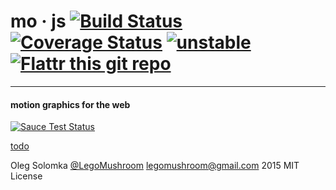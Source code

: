 # mo · js [![Build Status](https://travis-ci.org/legomushroom/mojs.svg?branch=master)](https://travis-ci.org/legomushroom/mojs) [![Coverage Status](https://coveralls.io/repos/legomushroom/mojs/badge.svg?branch=master)](https://coveralls.io/r/legomushroom/mojs?branch=master) [![unstable](https://img.shields.io/badge/stability-unstable-yellow.svg)](http://github.com/badges/stability-badges) [![Flattr this git repo](http://api.flattr.com/button/flattr-badge-large.png)](https://flattr.com/submit/auto?user_id=legomushroom&url=https://github.com/legomushroom/mojs&title=motion%20graphics%20for%20the%20web&language=javascript&tags=github&category=software)
---
#### motion graphics for the web

<!-- <img src="https://github.com/legomushroom/mojs/raw/master/mockups/logo-banner.png" width="337" alt="mo · js"> -->

[![Sauce Test Status](https://saucelabs.com/browser-matrix/legomushroom.svg)](https://saucelabs.com/u/legomushroom)

[todo](mojs/blob/master/todo.md)

Oleg Solomka [@LegoMushroom](https://twitter.com/legomushroom) [legomushroom@gmail.com](mailto:legomushroom@gmail.com) 2015 MIT License